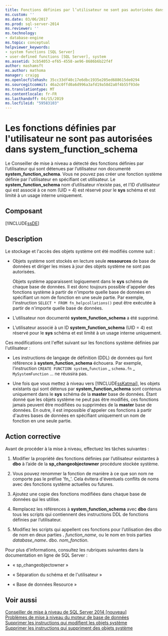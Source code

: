```yaml
---
title: Fonctions définies par l’utilisateur ne sont pas autorisées dans system_function_schema | Microsoft Docs
ms.custom: ''
ms.date: 03/06/2017
ms.prod: sql-server-2014
ms.reviewer: ''
ms.technology:
- database-engine
ms.topic: conceptual
helpviewer_keywords:
- system functions [SQL Server]
- user-defined functions [SQL Server], system
ms.assetid: 3cb54053-ef65-4558-ae96-8686b6b22f4f
author: mashamsft
ms.author: mathoma
manager: craigg
ms.openlocfilehash: 35cc33df40c17e6dbc1935e205ed688615de0294
ms.sourcegitcommit: 46a2c0ffd0a6d996a3afd19a58d2a8f4b55f93de
ms.translationtype: MT
ms.contentlocale: fr-FR
ms.lasthandoff: 04/15/2019
ms.locfileid: "59583103"
---
```

# <a name="user-defined-functions-are-not-allowed-in-systemfunctionschema"></a>Les fonctions définies par l'utilisateur ne sont pas autorisées dans system_function_schema
  Le Conseiller de mise à niveau a détecté des fonctions définies par l’utilisateur qui sont détenues par l’utilisateur non documenté **system_function_schema**. Vous ne pouvez pas créer une fonction système définie par l'utilisateur en spécifiant cet utilisateur. Le **system_function_schema** nom d’utilisateur n’existe pas, et l’ID d’utilisateur qui est associé à ce nom (UID = 4) est réservé pour le **sys** schéma et est limité à un usage interne uniquement.  
  
## <a name="component"></a>Composant  
 [!INCLUDE[ssDE](../../includes/ssde-md.md)]  
  
## <a name="description"></a>Description  
 Le stockage et l'accès des objets système ont été modifiés comme suit :  
  
-   Objets système sont stockés en lecture seule **ressources** de base de données et diriger les mises à jour des objets système ne sont pas autorisées.  
  
     Objets système apparaissent logiquement dans le **sys** schéma de chaque base de données. Il est donc toujours possible d'appeler des fonctions système à partir de n'importe quelle base de données en spécifiant un nom de fonction en une seule partie. Par exemple, l'instruction `SELECT * FROM fn_helpcollations()` peut être exécutée à partir de n'importe quelle base de données.  
  
-   L’utilisateur non documenté **system_function_schema** a été supprimé.  
  
-   L’utilisateur associé à un ID **system_function_schema** (UID = 4) est réservé pour le **sys** schéma et est limité à un usage interne uniquement.  
  
 Ces modifications ont l'effet suivant sur les fonctions système définies par l'utilisateur :  
  
-   Les instructions de langage de définition (DDL) de données qui font référence à **system_function_schema** échouera. Par exemple, l’instruction `CREATE FUNCTION system`_`function` \_ `schema.fn` \_ `MySystemFunction` ... ne réussira pas.  
  
-   Une fois que vous mettez à niveau vers [!INCLUDE[ssKatmai](../../includes/sskatmai-md.md)], les objets existants qui sont détenus par **system_function_schema** sont contenus uniquement dans le **sys** schéma de la **master** base de données. Étant donné que les objets système ne peut pas être modifiés, ces fonctions jamais peuvent être modifiées ou supprimées de la **master** base de données. En outre, il est impossible d'appeler ces fonctions à partir d'autres bases de données en spécifiant uniquement un nom de fonction en une seule partie.  
  
## <a name="corrective-action"></a>Action corrective  
 Avant de procéder à la mise à niveau, effectuez les tâches suivantes :  
  
1.  Modifier la propriété des fonctions définies par l’utilisateur existantes à **dbo** à l’aide de la **sp_changeobjectowner** procédure stockée système.  
  
2.  Vous pouvez renommer la fonction de manière à ce que son nom ne comporte pas le préfixe 'fn_'. Cela évitera d'éventuels conflits de noms avec des fonctions système actuelles ou futures.  
  
3.  Ajoutez une copie des fonctions modifiées dans chaque base de données qui les utilise.  
  
4.  Remplacez les références à **system_function_schema** avec **dbo** dans tous les scripts qui contiennent des instructions DDL de fonctions définies par l’utilisateur.  
  
5.  Modifiez les scripts qui appellent ces fonctions pour l’utilisation des dbo de nom en deux parties **.** _function_name_, ou le nom en trois parties _database_name_**.** dbo. *nom_fonction*.  
  
 Pour plus d'informations, consultez les rubriques suivantes dans la documentation en ligne de SQL Server :  
  
-   « sp_changeobjectowner »  
  
-   « Séparation du schéma et de l'utilisateur »  
  
-   « Base de données Resource »  
  
## <a name="see-also"></a>Voir aussi  
 [Conseiller de mise à niveau de SQL Server 2014 &#91;nouveau&#93;](sql-server-2014-upgrade-advisor.md)   
 [Problèmes de mise à niveau du moteur de base de données](../../../2014/sql-server/install/database-engine-upgrade-issues.md)   
 [Supprimer les instructions qui modifient les objets système](../../../2014/sql-server/install/remove-statements-that-modify-system-objects.md)   
 [Supprimer les instructions qui suppriment des objets système](../../../2014/sql-server/install/remove-statements-that-drop-system-objects.md)  
  
  
